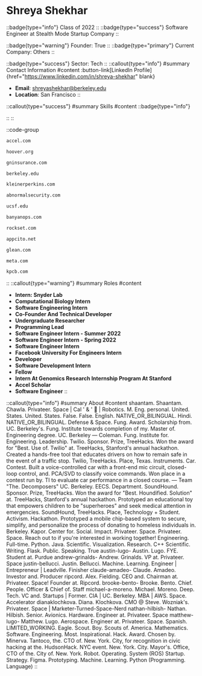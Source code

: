 # Shreya Shekhar
::badge{type="info"}
Class of 2022
::
::badge{type="success"}
Software Engineer at Stealth Mode Startup Company
::

::badge{type="warning"}
Founder: True
::
::badge{type="primary"}
Current Company: Others
::

::badge{type="success"}
Sector: Tech
::
::callout{type="info"}
#summary
Contact Information
#content
:button-link[LinkedIn Profile]{href="https://www.linkedin.com/in/shreya-shekhar" blank}
- **Email**: shreyashekhar@berkeley.edu
- **Location**: San Francisco
::

::callout{type="success"}
#summary
Skills
#content
::badge{type="info"}

::
::

::code-group
```bash [Accel]
accel.com
```
```bash [Hoover Institution at Stanford University]
hoover.org
```
```bash [Good Neighbor Insurance]
gninsurance.com
```
```bash [UC Berkeley]
berkeley.edu
```
```bash [KPCB]
kleinerperkins.com
```
```bash [Abnormal Security]
abnormalsecurity.com
```
```bash [UCSF Benioff Children's Hospital]
ucsf.edu
```
```bash [Banyan]
banyanops.com
```
```bash [Rockset]
rockset.com
```
```bash [Stealth Mode Startup Company]
appcito.net
```
```bash [Glean]
glean.com
```
```bash [Meta]
meta.com
```
```bash [Kleiner Perkins Caufield & Byers]
kpcb.com
```
::
::callout{type="warning"}
#summary
Roles
#content
- **Intern: Snyder Lab**
- **Computational Biology Intern**
- **Software Engineering Intern**
- **Co-Founder And Technical Developer**
- **Undergraduate Researcher**
- **Programming Lead**
- **Software Engineer Intern - Summer 2022**
- **Software Engineer Intern - Spring 2022**
- **Software Engineer Intern**
- **Facebook University For Engineers Intern**
- **Developer**
- **Software Development Intern**
- **Fellow**
- **Intern At Genomics Research Internship Program At Stanford**
- **Accel Scholar**
- **Software Engineer**
::

::callout{type="info"}
#summary
About
#content
shaantam. Shaantam. Chawla. Privateer. Space | Cal ' & ' 🐻 | Robotics. M. Eng. personal. United. States. United. States. False. False. English. NATIVE_OR_BILINGUAL. Hindi. NATIVE_OR_BILINGUAL. Defense & Space. Fung. Award. Scholarship from. UC. Berkeley's. Fung. Institute towards completion of my. Master of. Engineering degree. UC. Berkeley — Coleman. Fung. Institute for. Engineering. Leadership. Twilio. Sponsor. Prize, TreeHacks. Won the award for "Best. Use of. Twilio" at. TreeHacks, Stanford's annual hackathon. Created a hands-free tool that educates drivers on how to remain safe in the event of a traffic stop. Twilio, TreeHacks. Place, Texas. Instruments. Car. Contest. Built a voice-controlled car with a front-end mic circuit, closed-loop control, and. PCA/SVD to classify voice commands. Won place in a contest run by. TI to evaluate car performance in a closed course. — Team "The. Decomposers" UC. Berkeley. EECS. Department. SoundHound. Sponsor. Prize, TreeHacks. Won the award for "Best. Houndified. Solution" at. TreeHacks, Stanford's annual hackathon. Prototyped an educational toy that empowers children to be "superheroes" and seek medical attention in emergencies. SoundHound, TreeHacks. Place, Technology + Student. Activism. Hackathon. Prototyped a mobile chip-based system to secure, simplify, and personalize the process of donating to homeless individuals in. Berkeley. Kapor. Center for. Social. Impact. Privateer. Space. Privateer. Space. Reach out to if you're interested in working together! Engineering. Full-time. Python. Java. Scientific. Visualization. Research. C++ Scientific. Writing. Flask. Public. Speaking. True austin-lugo- Austin. Lugo. FYE. Student at. Purdue andrew-grinalds- Andrew. Grinalds. VP at. Privateer. Space justin-bellucci. Justin. Bellucci. Machine. Learning. Engineer | Entrepreneur | Leadville. Finisher claude-amadeo- Claude. Amadeo. Investor and. Producer ripcord. Alex. Fielding. CEO and. Chairman at. Privateer. Space! Founder at. Ripcord. brooke-bento- Brooke. Bento. Chief. People. Officer & Chief of. Staff michael-a-moreno. Michael. Moreno. Deep. Tech. VC and. Startups | Former. CIA | UC. Berkeley. MBA | AWS. Space. Accelerator dianaklochkova. Diana. Klochkova. CMO @ Steve. Wozniak's. Privateer. Space | Marketer-Turned-Space-Nerd nathan-hilbish- Nathan. Hilbish. Senior. Avionics. Hardware. Engineer at. Privateer. Space matthew-lugo- Matthew. Lugo. Aerospace. Engineer at. Privateer. Space. Spanish. LIMITED_WORKING. Eagle. Scout. Boy. Scouts of. America. Mathematics. Software. Engineering. Most. Inspirational. Hack. Award. Chosen by. Minerva. Tantoco, the. CTO of. New. York. City, for recognition in civic hacking at the. HudsonHack. NYC event. New. York. City. Mayor's. Office, CTO of the. City of. New. York. Robot. Operating. System (ROS) Startup. Strategy. Figma. Prototyping. Machine. Learning. Python (Programming. Language)
::
